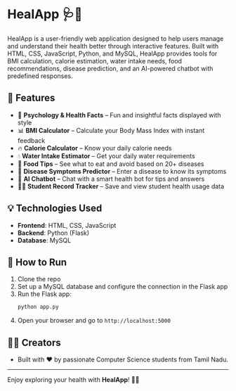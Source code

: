 
# HealApp 🩺🌱

HealApp is a user-friendly web application designed to help users manage and understand their health better through interactive features. Built with HTML, CSS, JavaScript, Python, and MySQL, HealApp provides tools for BMI calculation, calorie estimation, water intake needs, food recommendations, disease prediction, and an AI-powered chatbot with predefined responses.

## 🚀 Features

- 🧠 **Psychology & Health Facts** – Fun and insightful facts displayed with style
- 📊 **BMI Calculator** – Calculate your Body Mass Index with instant feedback
- 🔥 **Calorie Calculator** – Know your daily calorie needs
- 💧 **Water Intake Estimator** – Get your daily water requirements
- 🍲 **Food Tips** – See what to eat and avoid based on 20+ diseases
- 🦠 **Disease Symptoms Predictor** – Enter a disease to know its symptoms
- 🤖 **AI Chatbot** – Chat with a smart health bot for tips and answers
- 👨‍🎓 **Student Record Tracker** – Save and view student health usage data

## 💡 Technologies Used

- **Frontend**: HTML, CSS, JavaScript
- **Backend**: Python (Flask)
- **Database**: MySQL

## 📂 How to Run

1. Clone the repo
2. Set up a MySQL database and configure the connection in the Flask app
3. Run the Flask app:
   ```bash
   python app.py
   ```
4. Open your browser and go to `http://localhost:5000`

## 👨‍💻 Creators

- Built with ❤️ by passionate Computer Science students from Tamil Nadu.

---

Enjoy exploring your health with **HealApp**! 💪🌿
